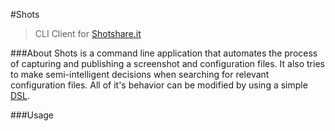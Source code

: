 #Shots
> CLI Client for [Shotshare.it](http://shotshare.it)

###About
Shots is a command line application that automates the process of capturing and
publishing a screenshot and configuration files. It also tries to make 
semi-intelligent decisions when searching for relevant configuration files. All
of it's behavior can be modified by using a simple
[DSL](http://en.wikipedia.org/wiki/Domain-specific_language).

###Usage

